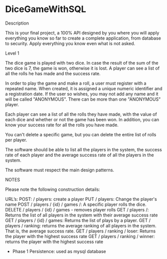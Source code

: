 # DiceGameWithSQL

Description


This is your final project, a 100% API designed by you where you will apply everything you know so far to create a complete application, from database to security. Apply everything you know even what is not asked.

Level 1

The dice game is played with two dice. In case the result of the sum of the two dice is 7, the game is won, otherwise it is lost. A player can see a list of all the rolls he has made and the success rate.

In order to play the game and make a roll, a user must register with a repeated name. When created, it is assigned a unique numeric identifier and a registration date. If the user so wishes, you may not add any name and it will be called "ANONYMOUS". There can be more than one "ANONYMOUS" player.

Each player can see a list of all the rolls they have made, with the value of each dice and whether or not the game has been won. In addition, you can know your success rate for all the rolls you have made.

You can't delete a specific game, but you can delete the entire list of rolls per player.

The software should be able to list all the players in the system, the success rate of each player and the average success rate of all the players in the system.

The software must respect the main design patterns.

NOTES

Please note the following construction details:

URL’s:
POST: / players: create a player
PUT / players: Change the player's name
POST / players / {id} / games /: A specific player rolls the dice.
DELETE / players / {id} / games - removes player rolls
GET / players /: Returns the list of all players in the system with their average success rate
GET / players / {id} / games: Returns the list of plays by a player.
GET / players / ranking: returns the average ranking of all players in the system. That is, the average success rate.
GET / players / ranking / loser: Returns the player with the highest success rate
GET / players / ranking / winner: returns the player with the highest success rate
- Phase 1
Persistence: used as mysql database

